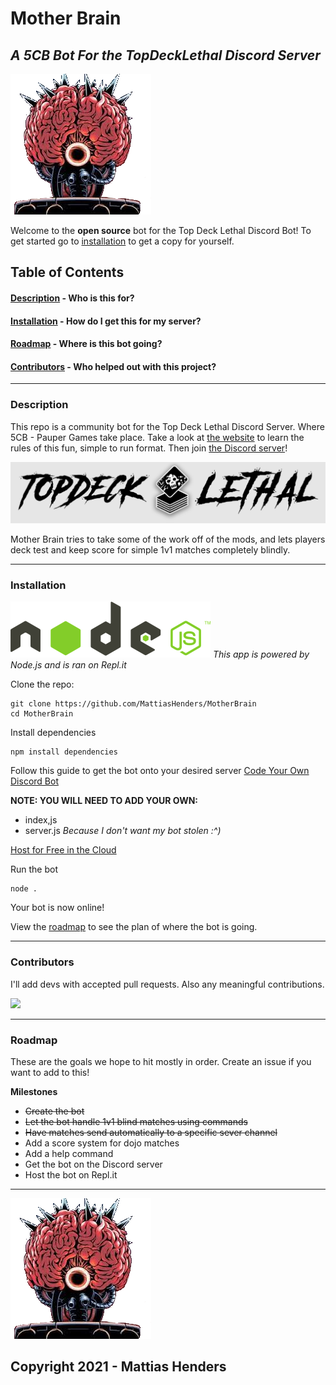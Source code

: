 # Mother Brain 
## _A 5CB Bot For the TopDeckLethal Discord Server_

![Mother Brain Logo](media/logo_transparent.png)

Welcome to the **open source** bot for the Top Deck Lethal Discord Bot!
To get started go to [installation](#installation) to get a copy for yourself.

## Table of Contents

####  [Description](#description)  - Who is this for?
####  [Installation](#installation) - How do I get this for my server?
####  [Roadmap](#roadmap) - Where is this bot going?
####  [Contributors](#contributors) - Who helped out with this project?

___

### <a name="description"></a> Description

This repo is a community bot for the Top Deck Lethal Discord Server. Where 5CB - Pauper Games take place.
Take a look at [the website](https://www.topdecklethalmtg.com/) to learn the rules of this fun, simple to run format. Then join [the Discord server](https://discord.com/invite/kVFJgXm)!

[![Top Deck Lethal](media/topdecklethal.png)](https://www.topdecklethalmtg.com/)

Mother Brain tries to take some of the work off of the mods, and lets players deck test and keep score for simple 1v1 matches completely blindly.
___

### <a name="installation"></a> Installation

[![NodeJS](media/node.png)](https://nodejs.org/en/)
_This app is powered by Node.js and is ran on Repl.it_

Clone the repo:
```
git clone https://github.com/MattiasHenders/MotherBrain
cd MotherBrain
```
Install dependencies
```
npm install dependencies
```
Follow this guide to get the bot onto your desired server
[Code Your Own Discord Bot](https://youtu.be/j_sD9udZnCk)

**NOTE:  YOU WILL NEED TO ADD YOUR OWN:**

 - index,js
 - server.js
 *Because I don't want my bot stolen :^)*
 
[Host for Free in the Cloud](https://youtu.be/7rU_KyudGBY)

Run the bot 
```
node .
```
Your bot is now online!

View the [roadmap](#roadmap) to see the plan of where the bot is going.
___

### <a name="contributors"></a> Contributors

I'll add devs with accepted pull requests. Also any meaningful contributions.  

<a href="https://github.com/MattiasHenders">
  <img src="https://contrib.rocks/image?repo=MattiasHenders/MotherBrain" />
</a>

<!-- Made with [contributors-img](https://contrib.rocks) -->
___


### <a name="roadmap"></a> Roadmap

These are the goals we hope to hit mostly in order. 
Create an issue if you want to add to this!

**Milestones**
 - ~~Create the bot~~
 - ~~Let the bot handle 1v1 blind matches using commands~~
 - ~~Have matches send automatically to a specific sever channel~~
 - Add a score system for dojo matches
 - Add a help command
 - Get the bot on the Discord server
 - Host the bot on Repl.it
___

![Mother Brain](media/logo_transparent.png)

## Copyright 2021 - Mattias Henders
